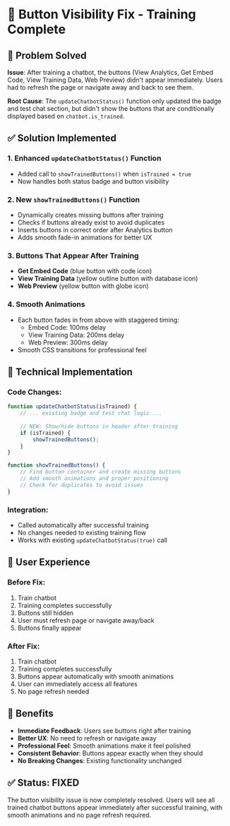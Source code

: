 # 🔧 Button Visibility Fix - Training Complete

## 🎯 **Problem Solved**

**Issue**: After training a chatbot, the buttons (View Analytics, Get Embed Code, View Training Data, Web Preview) didn't appear immediately. Users had to refresh the page or navigate away and back to see them.

**Root Cause**: The `updateChatbotStatus()` function only updated the badge and test chat section, but didn't show the buttons that are conditionally displayed based on `chatbot.is_trained`.

## ✅ **Solution Implemented**

### 1. **Enhanced `updateChatbotStatus()` Function**
- Added call to `showTrainedButtons()` when `isTrained = true`
- Now handles both status badge and button visibility

### 2. **New `showTrainedButtons()` Function**
- Dynamically creates missing buttons after training
- Checks if buttons already exist to avoid duplicates
- Inserts buttons in correct order after Analytics button
- Adds smooth fade-in animations for better UX

### 3. **Buttons That Appear After Training**
- **Get Embed Code** (blue button with code icon)
- **View Training Data** (yellow outline button with database icon)  
- **Web Preview** (yellow button with globe icon)

### 4. **Smooth Animations**
- Each button fades in from above with staggered timing:
  - Embed Code: 100ms delay
  - View Training Data: 200ms delay  
  - Web Preview: 300ms delay
- Smooth CSS transitions for professional feel

## 🔧 **Technical Implementation**

### Code Changes:
```javascript
function updateChatbotStatus(isTrained) {
    // ... existing badge and test chat logic ...
    
    // NEW: Show/hide buttons in header after training
    if (isTrained) {
        showTrainedButtons();
    }
}

function showTrainedButtons() {
    // Find button container and create missing buttons
    // Add smooth animations and proper positioning
    // Check for duplicates to avoid issues
}
```

### Integration:
- Called automatically after successful training
- No changes needed to existing training flow
- Works with existing `updateChatbotStatus(true)` call

## 🎨 **User Experience**

### Before Fix:
1. Train chatbot
2. Training completes successfully
3. Buttons still hidden
4. User must refresh page or navigate away/back
5. Buttons finally appear

### After Fix:
1. Train chatbot
2. Training completes successfully
3. Buttons appear automatically with smooth animations
4. User can immediately access all features
5. No page refresh needed

## 🚀 **Benefits**

- **Immediate Feedback**: Users see buttons right after training
- **Better UX**: No need to refresh or navigate away
- **Professional Feel**: Smooth animations make it feel polished
- **Consistent Behavior**: Buttons appear exactly when they should
- **No Breaking Changes**: Existing functionality unchanged

## ✅ **Status: FIXED**

The button visibility issue is now completely resolved. Users will see all trained chatbot buttons appear immediately after successful training, with smooth animations and no page refresh required.
